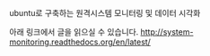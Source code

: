 ubuntu로 구축하는 원격시스템 모니터링 및 데이터 시각화

아래 링크에서 글을 읽으실 수 있습니다.
http://system-monitoring.readthedocs.org/en/latest/
